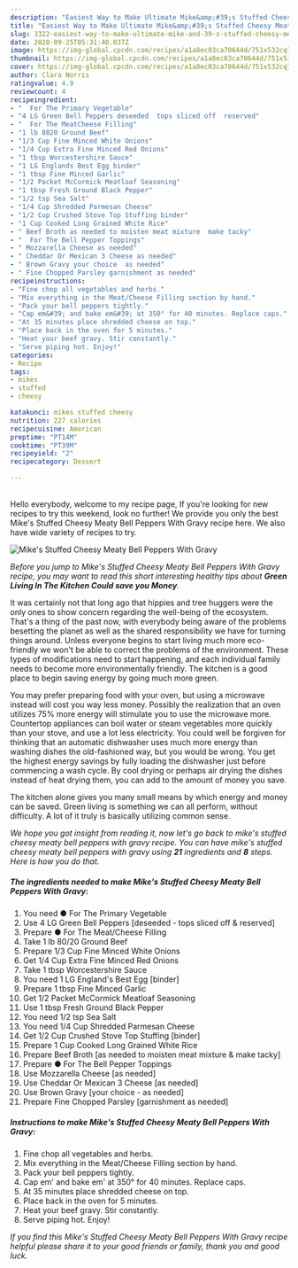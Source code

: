 ```yaml
---
description: "Easiest Way to Make Ultimate Mike&amp;#39;s Stuffed Cheesy Meaty Bell Peppers With Gravy"
title: "Easiest Way to Make Ultimate Mike&amp;#39;s Stuffed Cheesy Meaty Bell Peppers With Gravy"
slug: 3322-easiest-way-to-make-ultimate-mike-and-39-s-stuffed-cheesy-meaty-bell-peppers-with-gravy
date: 2020-09-25T05:31:40.037Z
image: https://img-global.cpcdn.com/recipes/a1a8ec03ca70644d/751x532cq70/mikes-stuffed-cheesy-meaty-bell-peppers-with-gravy-recipe-main-photo.jpg
thumbnail: https://img-global.cpcdn.com/recipes/a1a8ec03ca70644d/751x532cq70/mikes-stuffed-cheesy-meaty-bell-peppers-with-gravy-recipe-main-photo.jpg
cover: https://img-global.cpcdn.com/recipes/a1a8ec03ca70644d/751x532cq70/mikes-stuffed-cheesy-meaty-bell-peppers-with-gravy-recipe-main-photo.jpg
author: Clara Norris
ratingvalue: 4.9
reviewcount: 4
recipeingredient:
- "  For The Primary Vegetable"
- "4 LG Green Bell Peppers deseeded  tops sliced off  reserved"
- "  For The MeatCheese Filling"
- "1 lb 8020 Ground Beef"
- "1/3 Cup Fine Minced White Onions"
- "1/4 Cup Extra Fine Minced Red Onions"
- "1 tbsp Worcestershire Sauce"
- "1 LG Englands Best Egg binder"
- "1 tbsp Fine Minced Garlic"
- "1/2 Packet McCormick Meatloaf Seasoning"
- "1 tbsp Fresh Ground Black Pepper"
- "1/2 tsp Sea Salt"
- "1/4 Cup Shredded Parmesan Cheese"
- "1/2 Cup Crushed Stove Top Stuffing binder"
- "1 Cup Cooked Long Grained White Rice"
- " Beef Broth as needed to moisten meat mixture  make tacky"
- "  For The Bell Pepper Toppings"
- " Mozzarella Cheese as needed"
- " Cheddar Or Mexican 3 Cheese as needed"
- " Brown Gravy your choice  as needed"
- " Fine Chopped Parsley garnishment as needed"
recipeinstructions:
- "Fine chop all vegetables and herbs."
- "Mix everything in the Meat/Cheese Filling section by hand."
- "Pack your bell peppers tightly."
- "Cap em&#39; and bake em&#39; at 350° for 40 minutes. Replace caps."
- "At 35 minutes place shredded cheese on top."
- "Place back in the oven for 5 minutes."
- "Heat your beef gravy. Stir constantly."
- "Serve piping hot. Enjoy!"
categories:
- Recipe
tags:
- mikes
- stuffed
- cheesy

katakunci: mikes stuffed cheesy 
nutrition: 227 calories
recipecuisine: American
preptime: "PT14M"
cooktime: "PT39M"
recipeyield: "2"
recipecategory: Dessert

---
```

<br>
Hello everybody, welcome to my recipe page, If you're looking for new recipes to try this weekend, look no further! We provide you only the best Mike&#39;s Stuffed Cheesy Meaty Bell Peppers With Gravy recipe here. We also have wide variety of recipes to try.
<br>


![Mike&#39;s Stuffed Cheesy Meaty Bell Peppers With Gravy](https://img-global.cpcdn.com/recipes/a1a8ec03ca70644d/751x532cq70/mikes-stuffed-cheesy-meaty-bell-peppers-with-gravy-recipe-main-photo.jpg)

<i>Before you jump to Mike&#39;s Stuffed Cheesy Meaty Bell Peppers With Gravy recipe, you may want to read this short interesting healthy tips about 
<strong>Green Living In The Kitchen Could save you Money</strong>.</i>
</br>

It was certainly not that long ago that hippies and tree huggers were the only ones to show concern regarding the well-being of the ecosystem. That's a thing of the past now, with everybody being aware of the problems besetting the planet as well as the shared responsibility we have for turning things around. Unless everyone begins to start living much more eco-friendly we won't be able to correct the problems of the environment. These types of modifications need to start happening, and each individual family needs to become more environmentally friendly. The kitchen is a good place to begin saving energy by going much more green.

You may prefer preparing food with your oven, but using a microwave instead will cost you way less money. Possibly the realization that an oven utilizes 75% more energy will stimulate you to use the microwave more. Countertop appliances can boil water or steam vegetables more quickly than your stove, and use a lot less electricity. You could well be forgiven for thinking that an automatic dishwasher uses much more energy than washing dishes the old-fashioned way, but you would be wrong. You get the highest energy savings by fully loading the dishwasher just before commencing a wash cycle. By cool drying or perhaps air drying the dishes instead of heat drying them, you can add to the amount of money you save.

The kitchen alone gives you many small means by which energy and money can be saved. Green living is something we can all perform, without difficulty. A lot of it truly is basically utilizing common sense.


<i>We hope you got insight from reading it, now let's go back to mike&#39;s stuffed cheesy meaty bell peppers with gravy recipe. You can have mike&#39;s stuffed cheesy meaty bell peppers with gravy using <strong>21</strong> ingredients and <strong>8</strong> steps. Here is how you do that.
</i>

##### The ingredients needed to make Mike&#39;s Stuffed Cheesy Meaty Bell Peppers With Gravy:

1. You need  ● For The Primary Vegetable
1. Use 4 LG Green Bell Peppers [deseeded - tops sliced off &amp; reserved]
1. Prepare  ● For The Meat/Cheese Filling
1. Take 1 lb 80/20 Ground Beef
1. Prepare 1/3 Cup Fine Minced White Onions
1. Get 1/4 Cup Extra Fine Minced Red Onions
1. Take 1 tbsp Worcestershire Sauce
1. You need 1 LG England&#39;s Best Egg [binder]
1. Prepare 1 tbsp Fine Minced Garlic
1. Get 1/2 Packet McCormick Meatloaf Seasoning
1. Use 1 tbsp Fresh Ground Black Pepper
1. You need 1/2 tsp Sea Salt
1. You need 1/4 Cup Shredded Parmesan Cheese
1. Get 1/2 Cup Crushed Stove Top Stuffing [binder]
1. Prepare 1 Cup Cooked Long Grained White Rice
1. Prepare  Beef Broth [as needed to moisten meat mixture &amp; make tacky]
1. Prepare  ● For The Bell Pepper Toppings
1. Use  Mozzarella Cheese [as needed]
1. Use  Cheddar Or Mexican 3 Cheese [as needed]
1. Use  Brown Gravy [your choice - as needed]
1. Prepare  Fine Chopped Parsley [garnishment as needed]


##### Instructions to make Mike&#39;s Stuffed Cheesy Meaty Bell Peppers With Gravy:

1. Fine chop all vegetables and herbs.
1. Mix everything in the Meat/Cheese Filling section by hand.
1. Pack your bell peppers tightly.
1. Cap em&#39; and bake em&#39; at 350° for 40 minutes. Replace caps.
1. At 35 minutes place shredded cheese on top.
1. Place back in the oven for 5 minutes.
1. Heat your beef gravy. Stir constantly.
1. Serve piping hot. Enjoy!


<i>If you find this Mike&#39;s Stuffed Cheesy Meaty Bell Peppers With Gravy recipe helpful please share it to your good friends or family, thank you and good luck.</i>
